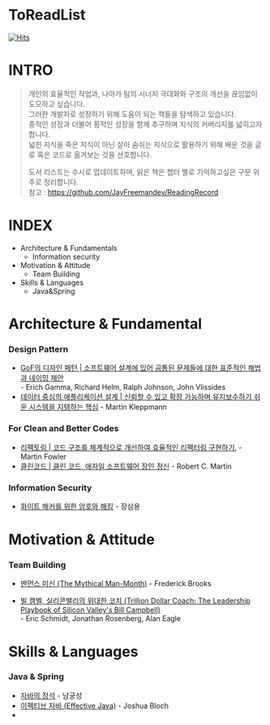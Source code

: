 # ToReadList
[![Hits](https://hits.seeyoufarm.com/api/count/incr/badge.svg?url=https%3A%2F%2Fgithub.com%2Fdongcholes%2FReadingList%2Fblob%2Fmain%2FREADME.md&count_bg=%2379C83D&title_bg=%23555555&icon=octopusdeploy.svg&icon_color=%23E7E7E7&title=hits&edge_flat=false)](https://hits.seeyoufarm.com)



# INTRO

> 개인의 효율적인 작업과, 나아가 팀의 시너지 극대화와 구조의 개선을 끊임없이 도모하고 싶습니다.<br>
> 그러한 개발자로 성장하기 위해 도움이 되는 책들을 탐색하고 있습니다. <br>
> 종적인 성장과 더불어 횡적인 성장을 함께 추구하며 지식의 커버리지를 넓히고자 합니다. <br>
> 넓힌 지식을 죽은 지식이 아닌 살아 숨쉬는 지식으로 활용하기 위해 배운 것을 글로 혹은 코드로 옮겨보는 것을 선호합니다.
>
> 도서 리스트는 수시로 업데이트하며, 읽은 책은 챕터 별로 기억하고싶은 구문 위주로 정리합니다.<br>
> 참고 : https://github.com/JayFreemandev/ReadingRecord
> 

# INDEX

- Architecture & Fundamentals
    - Information security
- Motivation & Attitude
    - Team Building
- Skills & Languages
    - Java&Spring

# Architecture & Fundamental

### Design Pattern

- [GoF의 디자인 패턴 | 소프트웨어 설계에 있어 공통된 문제들에 대한 표준적인 해법과 네이밍 제안](http://www.yes24.com/Product/Goods/17525598)
<br> - Erich Gamma, Richard Helm, Ralph Johnson, John Vlissides
- [데이터 중심의 애플리케이션 설계 | 신뢰할 수 있고 확장 가능하며 유지보수하기 쉬운 시스템을 지탱하는 핵심](http://www.kyobobook.co.kr/product/detailViewKor.laf?mallGb=KOR&ejkGb=KOR&barcode=9791158390983) - Martin Kleppmann


### For Clean and Better Codes
- [리팩토링 | 코드 구조를 체계적으로 개선하여 효율적인 리팩터링 구현하기,](https://book.naver.com/bookdb/book_detail.nhn?bid=16311029) - Martin Fowler
- [클린코드 | 클린 코드, 애자일 소프트웨어 장인 정신](https://book.naver.com/bookdb/book_detail.nhn?bid=7390287) - Robert C. Martin

### Information Security

- [화이트 해커를 위한 암호와 해킹](http://www.yes24.com/Product/Goods/78875992) - 장삼용

# Motivation & Attitude

### Team Building

- [맨먼스 미신 (The Mythical Man-Month)](http://www.yes24.com/Product/Goods/16928943) - Frederick Brooks

- [빌 캠벨, 실리콘밸리의 위대한 코치 (Trillion Dollar Coach: The Leadership Playbook of Silicon Valley's Bill Campbell)](http://www.yes24.com/Product/Goods/91435283) <br> - Eric Schmidt, Jonathan Rosenberg, Alan Eagle 

# Skills & Languages

### Java & Spring

- [자바의 정석](http://www.kyobobook.co.kr/product/detailViewKor.laf?mallGb=KOR&ejkGb=KOR&barcode=9788994492032) - 남궁성
- [이펙티브 자바 (Effective Java)](http://www.yes24.com/Product/Goods/65551284)  - Joshua Bloch
-
